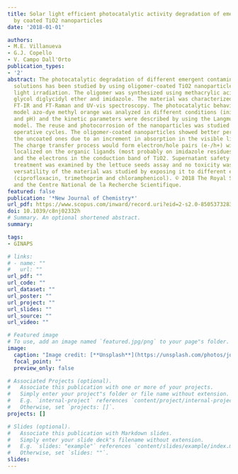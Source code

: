 ```yaml
---
title: Solar light efficient photocatalytic activity degradation of emergent contaminants
  by coated TiO2 nanoparticles
date: '2018-01-01'

authors:
- M.E. Villanueva
- G.J. Copello
- V. Campo Dall'Orto
publication_types:
- '2'
abstract: The photocatalytic degradation of different emergent contaminants in aqueous
  solutions has been studied by using oligomer-coated TiO2 nanoparticles under solar
  light irradiation. The oligomer was synthesized using methacrylic acid, ethylene
  glycol diglycidyl ether and imidazole. The material was characterized by SEM, DLS,
  FT-IR and FT-Raman and UV-vis spectroscopy. The photocatalytic behavior with the
  model azo-dye methyl orange was analyzed in different conditions (initial concentration
  and pH) and the kinetic parameters were described by using the Langmuir-Hinshelwood
  model. The reuse and photocorrosion of the nanoparticles was studied up to seven
  operative cycles. The oligomer-coated nanoparticles showed better performance than
  the uncoated ones due to an increment in absorption in the visible light region.
  The charge transfer process would form electron/hole pairs (e-/h+) with the holes
  localized on the organic ligands (most probably on imidazole residues from oligomers)
  and the electrons in the conduction band of TiO2. Supernatant safety after the photocatalytic
  treatment was examined by the lettuce seeds assay and no toxicity was found. The
  versatility of the material was studied by exposing it to different emergent contaminants
  (ciprofloxacin, trimethoprim and chloramphenicol). © 2018 The Royal Society of Chemistry
  and the Centre National de la Recherche Scientifique.
featured: false
publication: '*New Journal of Chemistry*'
url_pdf: https://www.scopus.com/inward/record.uri?eid=2-s2.0-85053732833&doi=10.1039%2fc8nj02332h&partnerID=40&md5=4235939194f858f89eb6c2e9783b70b3
doi: 10.1039/c8nj02332h
# Summary. An optional shortened abstract.
summary: 

tags:
- GINAPS

# links:
# - name: ""
#   url: ""
url_pdf: ""
url_code: ""
url_dataset: ""
url_poster: ""
url_project: ""
url_slides: ""
url_source: ""
url_video: ""

# Featured image
# To use, add an image named `featured.jpg/png` to your page"s folder. 
image:
  caption: "Image credit: [**Unsplash**](https://unsplash.com/photos/jdD8gXaTZsc)"
  focal_point: ""
  preview_only: false

# Associated Projects (optional).
#   Associate this publication with one or more of your projects.
#   Simply enter your project"s folder or file name without extension.
#   E.g. `internal-project` references `content/project/internal-project/index.md`.
#   Otherwise, set `projects: []`.
projects: []

# Slides (optional).
#   Associate this publication with Markdown slides.
#   Simply enter your slide deck"s filename without extension.
#   E.g. `slides: "example"` references `content/slides/example/index.md`.
#   Otherwise, set `slides: ""`.
slides:
---
```


